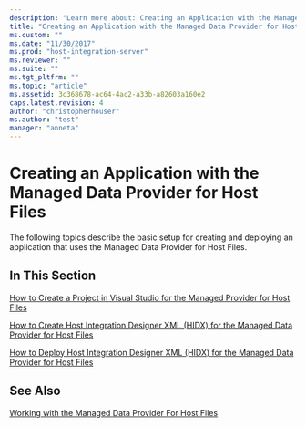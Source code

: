 ```yaml
---
description: "Learn more about: Creating an Application with the Managed Data Provider for Host Files"
title: "Creating an Application with the Managed Data Provider for Host Files2 | Microsoft Docs"
ms.custom: ""
ms.date: "11/30/2017"
ms.prod: "host-integration-server"
ms.reviewer: ""
ms.suite: ""
ms.tgt_pltfrm: ""
ms.topic: "article"
ms.assetid: 3c368678-ac64-4ac2-a33b-a82603a160e2
caps.latest.revision: 4
author: "christopherhouser"
ms.author: "test"
manager: "anneta"
---
```

# Creating an Application with the Managed Data Provider for Host Files
The following topics describe the basic setup for creating and deploying an application that uses the Managed Data Provider for Host Files.  
  
## In This Section  
 [How to Create a Project in Visual Studio for the Managed Provider for Host Files](../core/57a9cb3d-e542-46ec-a7e4-f37e26643610.md)  
  
 [How to Create Host Integration Designer XML (HIDX)  for the Managed Data Provider for Host Files](../core/e3924940-96b7-42ac-882a-0e3fcb916807.md)  
  
 [How to Deploy Host Integration Designer XML (HIDX)  for the Managed Data Provider for Host Files](../core/00d0a93e-8d27-4720-901f-fcde013ca33c.md)  
  
## See Also  
 [Working with the Managed Data Provider For Host Files](../core/working-with-the-managed-data-provider-for-host-files1.md)
